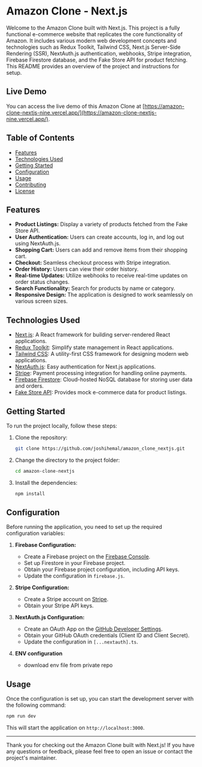 # Amazon Clone - Next.js

Welcome to the Amazon Clone built with Next.js. This project is a fully functional e-commerce website that replicates the core functionality of Amazon. It includes various modern web development concepts and technologies such as Redux Toolkit, Tailwind CSS, Next.js Server-Side Rendering (SSR), NextAuth.js authentication, webhooks, Stripe integration, Firebase Firestore database, and the Fake Store API for product fetching. This README provides an overview of the project and instructions for setup.

## Live Demo

You can access the live demo of this Amazon Clone at [https://amazon-clone-nextjs-nine.vercel.app/](https://amazon-clone-nextjs-nine.vercel.app/).

## Table of Contents

- [Features](#features)
- [Technologies Used](#technologies-used)
- [Getting Started](#getting-started)
- [Configuration](#configuration)
- [Usage](#usage)
- [Contributing](#contributing)
- [License](#license)

## Features

- **Product Listings:** Display a variety of products fetched from the Fake Store API.
- **User Authentication:** Users can create accounts, log in, and log out using NextAuth.js.
- **Shopping Cart:** Users can add and remove items from their shopping cart.
- **Checkout:** Seamless checkout process with Stripe integration.
- **Order History:** Users can view their order history.
- **Real-time Updates:** Utilize webhooks to receive real-time updates on order status changes.
- **Search Functionality:** Search for products by name or category.
- **Responsive Design:** The application is designed to work seamlessly on various screen sizes.

## Technologies Used

- [Next.js](https://nextjs.org/): A React framework for building server-rendered React applications.
- [Redux Toolkit](https://redux-toolkit.js.org/): Simplify state management in React applications.
- [Tailwind CSS](https://tailwindcss.com/): A utility-first CSS framework for designing modern web applications.
- [NextAuth.js](https://next-auth.js.org/): Easy authentication for Next.js applications.
- [Stripe](https://stripe.com/): Payment processing integration for handling online payments.
- [Firebase Firestore](https://firebase.google.com/products/firestore): Cloud-hosted NoSQL database for storing user data and orders.
- [Fake Store API](https://fakestoreapi.com/): Provides mock e-commerce data for product listings.

## Getting Started

To run the project locally, follow these steps:

1. Clone the repository:

   ```bash
   git clone https://github.com/joshihemal/amazon_clone_nextjs.git
   ```

2. Change the directory to the project folder:

   ```bash
   cd amazon-clone-nextjs
   ```

3. Install the dependencies:

   ```bash
   npm install
   ```

## Configuration

Before running the application, you need to set up the required configuration variables:

1. **Firebase Configuration:**

   - Create a Firebase project on the [Firebase Console](https://console.firebase.google.com/).
   - Set up Firestore in your Firebase project.
   - Obtain your Firebase project configuration, including API keys.
   - Update the configuration in `firebase.js`.

2. **Stripe Configuration:**

   - Create a Stripe account on [Stripe](https://stripe.com/).
   - Obtain your Stripe API keys.

3. **NextAuth.js Configuration:**

   - Create an OAuth App on the [GitHub Developer Settings](https://github.com/settings/developers).
   - Obtain your GitHub OAuth credentials (Client ID and Client Secret).
   - Update the configuration in `[...nextauth].ts`.

4. **ENV configuration**

   - download env file from private repo

## Usage

Once the configuration is set up, you can start the development server with the following command:

```bash
npm run dev
```

This will start the application on `http://localhost:3000`.

---

Thank you for checking out the Amazon Clone built with Next.js! If you have any questions or feedback, please feel free to open an issue or contact the project's maintainer.
